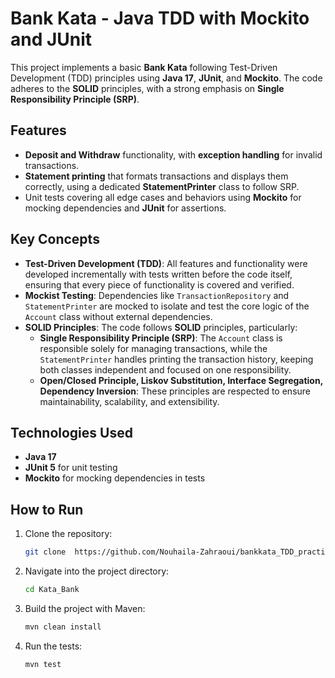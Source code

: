 # Bank Kata - Java TDD with Mockito and JUnit

This project implements a basic **Bank Kata** following Test-Driven Development (TDD) principles using **Java 17**, **JUnit**, and **Mockito**. The code adheres to the **SOLID** principles, with a strong emphasis on **Single Responsibility Principle (SRP)**.

## Features

- **Deposit and Withdraw** functionality, with **exception handling** for invalid transactions.
- **Statement printing** that formats transactions and displays them correctly, using a dedicated **StatementPrinter** class to follow SRP.
- Unit tests covering all edge cases and behaviors using **Mockito** for mocking dependencies and **JUnit** for assertions.

## Key Concepts

- **Test-Driven Development (TDD)**: All features and functionality were developed incrementally with tests written before the code itself, ensuring that every piece of functionality is covered and verified.
- **Mockist Testing**: Dependencies like `TransactionRepository` and `StatementPrinter` are mocked to isolate and test the core logic of the `Account` class without external dependencies.
- **SOLID Principles**: The code follows **SOLID** principles, particularly:
    - **Single Responsibility Principle (SRP)**: The `Account` class is responsible solely for managing transactions, while the `StatementPrinter` handles printing the transaction history, keeping both classes independent and focused on one responsibility.
    - **Open/Closed Principle, Liskov Substitution, Interface Segregation, Dependency Inversion**: These principles are respected to ensure maintainability, scalability, and extensibility.

## Technologies Used

- **Java 17**
- **JUnit 5** for unit testing
- **Mockito** for mocking dependencies in tests

## How to Run

1. Clone the repository:
   ```bash
   git clone  https://github.com/Nouhaila-Zahraoui/bankkata_TDD_practice.git
2. Navigate into the project directory:
   ```bash
   cd Kata_Bank
3. Build the project with Maven:
      ```bash
   mvn clean install
4. Run the tests:
   ```bash
   mvn test
